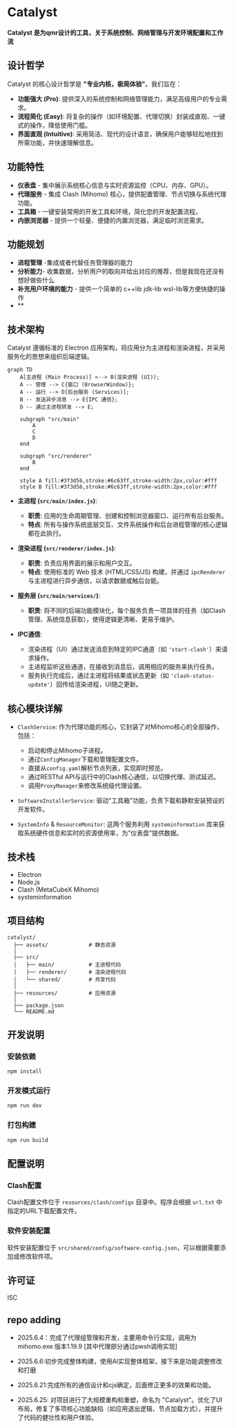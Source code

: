 # Catalyst

**Catalyst 是为qmr设计的工具，关于系统控制、网络管理与开发环境配置和工作流**

## 设计哲学

Catalyst 的核心设计哲学是 **"专业内核，极简体验"**。我们旨在：
- **功能强大 (Pro)**: 提供深入的系统控制和网络管理能力，满足高级用户的专业需求。
- **流程简化 (Easy)**: 将复杂的操作（如环境配置、代理切换）封装成直观、一键式的操作，降低使用门槛。
- **界面直观 (Intuitive)**: 采用简洁、现代的设计语言，确保用户能够轻松地找到所需功能，并快速理解信息。

## 功能特性

- **仪表盘** - 集中展示系统核心信息与实时资源监控（CPU、内存、GPU）。
- **代理服务** - 集成 Clash (Mihomo) 核心，提供配置管理、节点切换与系统代理功能。
- **工具箱** - 一键安装常用的开发工具和环境，简化您的开发配置流程。
- **内嵌浏览器** - 提供一个轻量、便捷的内置浏览器，满足临时浏览需求。

## 功能规划

- **进程管理** -集成或者代替任务管理器的能力
- **分析能力**- 收集数据，分析用户的取向并给出对应的推荐，但是我现在还没有想好做些什么
- **补充用户环境的能力** - 提供一个简单的 c++lib jdk-lib wsl-lib等方便快捷的操作
- **

## 技术架构

Catalyst 遵循标准的 Electron 应用架构，将应用分为主进程和渲染进程，并采用服务化的思想来组织后端逻辑。

```mermaid
graph TD
    A[主进程 (Main Process)] <--> B(渲染进程 (UI));
    A -- 管理 --> C{窗口 (BrowserWindow)};
    A -- 运行 --> D[后台服务 (Services)];
    B -- 发送异步消息 --> E{IPC 通信};
    D -- 通过主进程转发 --> E;

    subgraph "src/main"
        A
        C
        D
    end

    subgraph "src/renderer"
        B
    end

    style A fill:#3f3d56,stroke:#6c63ff,stroke-width:2px,color:#fff
    style B fill:#3f3d56,stroke:#6c63ff,stroke-width:2px,color:#fff
```

- **主进程 (`src/main/index.js`)**:
  - **职责**: 应用的生命周期管理、创建和控制浏览器窗口、运行所有后台服务。
  - **特点**: 所有与操作系统底层交互、文件系统操作和后台进程管理的核心逻辑都在此执行。

- **渲染进程 (`src/renderer/index.js`)**:
  - **职责**: 负责应用界面的展示和用户交互。
  - **特点**: 使用标准的 Web 技术 (HTML/CSS/JS) 构建，并通过 `ipcRenderer` 与主进程进行异步通信，以请求数据或触后台能。

- **服务层 (`src/main/services/`)**:
  - **职责**: 将不同的后端功能模块化，每个服务负责一项具体的任务（如Clash管理、系统信息获取），使得逻辑更清晰、更易于维护。

- **IPC通信**:
  - 渲染进程（UI）通过发送消息到特定的IPC通道（如 `'start-clash'`）来请求操作。
  - 主进程监听这些通道，在接收到消息后，调用相应的服务来执行任务。
  - 服务执行完成后，通过主进程将结果或状态更新（如 `'clash-status-update'`）回传给渲染进程，UI随之更新。

## 核心模块详解

- `ClashService`: 作为代理功能的核心，它封装了对Mihomo核心的全部操作，包括：
    - 启动和停止Mihomo子进程。
    - 通过`ConfigManager`下载和管理配置文件。
    - 直接从`config.yaml`解析节点列表，实现即时预览。
    - 通过RESTful API与运行中的Clash核心通信，以切换代理、测试延迟。
    - 调用`ProxyManager`来修改系统级代理设置。

- `SoftwareInstallerService`: 驱动"工具箱"功能，负责下载和静默安装预设的开发软件。

- `SystemInfo` & `ResourceMonitor`: 这两个服务利用 `systeminformation` 库来获取系统硬件信息和实时的资源使用率，为"仪表盘"提供数据。

## 技术栈

- Electron
- Node.js
- Clash (MetaCubeX Mihomo)
- systeminformation

## 项目结构

```
catalyst/
  ├── assets/             # 静态资源
  │
  ├── src/
  │   ├── main/           # 主进程代码
  │   ├── renderer/       # 渲染进程代码
  │   └── shared/         # 共享代码
  │
  ├── resources/          # 应用资源
  │
  ├── package.json
  └── README.md
```

## 开发说明

### 安装依赖

```bash
npm install
```

### 开发模式运行

```bash
npm run dev
```

### 打包构建

```bash
npm run build
```

## 配置说明

### Clash配置

Clash配置文件位于 `resources/clash/configs` 目录中。程序会根据 `url.txt` 中指定的URL下载配置文件。

### 软件安装配置

软件安装配置位于 `src/shared/config/software-config.json`，可以根据需要添加或修改软件项。

## 许可证

ISC

## repo adding

- 2025.6.4：完成了代理组管理和开发，主要用命令行实现，调用为mihomo.exe 版本1.19.9 [其中代理部分通过pwsh调用实现]

- 2025.6.6:初步完成整体构建，使用AI实现整体框架，接下来是功能调整修改和打磨

- 2025.6.21:完成所有的通信设计和cjs确定，后面修正更多的效果和功能。

- 2025.6.25: 对项目进行了大规模重构和重塑，命名为 "Catalyst"。优化了UI布局，修复了多项核心功能缺陷（如应用退出逻辑、节点加载方式），并提升了代码的健壮性和用户体验。